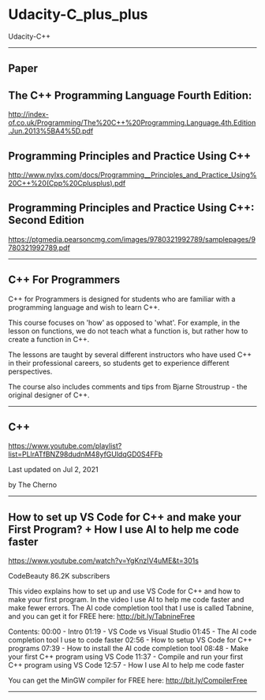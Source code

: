 # Udacity-C_plus_plus
Udacity-C++

-------

## Paper

## The C++ Programming Language Fourth Edition:
http://index-of.co.uk/Programming/The%20C++%20Programming.Language.4th.Edition.Jun.2013%5BA4%5D.pdf

## Programming Principles and Practice Using C++
http://www.nylxs.com/docs/Programming__Principles_and_Practice_Using%20C++%20(Cpp%20Cplusplus).pdf

## Programming Principles and Practice Using C++: Second Edition
https://ptgmedia.pearsoncmg.com/images/9780321992789/samplepages/9780321992789.pdf

-------

## C++ For Programmers

C++ for Programmers is designed for students who are familiar with a programming language and wish to learn C++.

This course focuses on 'how' as opposed to 'what'. For example, in the lesson on functions, we do not teach what a function is, but rather how to create a function in C++.

The lessons are taught by several different instructors who have used C++ in their professional careers, so students get to experience different perspectives.

The course also includes comments and tips from Bjarne Stroustrup - the original designer of C++.


-------

## C++
https://www.youtube.com/playlist?list=PLlrATfBNZ98dudnM48yfGUldqGD0S4FFb

Last updated on Jul 2, 2021

by The Cherno

-------

## How to set up VS Code for C++ and make your First Program? + How I use AI to help me code faster
https://www.youtube.com/watch?v=YgKnzIV4uME&t=301s


CodeBeauty
86.2K subscribers

This video explains how to set up and use VS Code for C++ and how to make your first program. In the video I use AI to help me code faster and make fewer errors. The AI code completion tool that I use is called Tabnine, and you can get it for FREE here: http://bit.ly/TabnineFree

Contents:
00:00 - Intro
01:19 - VS Code vs Visual Studio
01:45 - The AI code completion tool I use to code faster
02:56 - How to setup VS Code for C++ programs
07:39 - How to install the AI code completion tool
08:48 - Make your first C++ program using VS Code
11:37 - Compile and run your first C++ program using VS Code
12:57 - How I use AI to help me code faster

You can get the MinGW compiler for FREE here: http://bit.ly/CompilerFree


-------
